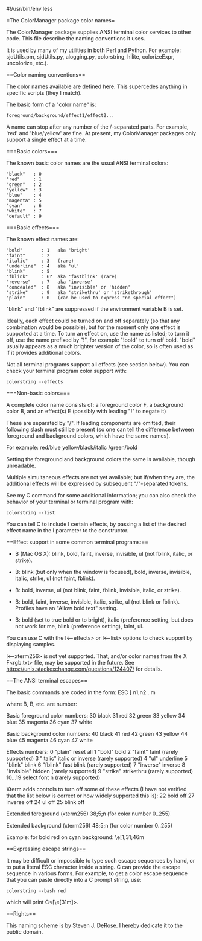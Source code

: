 #!/usr/bin/env less

=The ColorManager package color names=

The ColorManager package supplies ANSI terminal color services
to other code. This file describe the naming conventions it uses.

It is used by many of my utilities in both Perl and Python.
For example: sjdUtils.pm, sjdUtils.py, alogging.py, colorstring, hilite,
colorizeExpr, uncolorize, etc.).


==Color naming conventions==

The color names available are defined here.
This supercedes anything in specific scripts (they I<should> match).

The basic form of a "color name" is:

    foreground/background/effect1/effect2...

A name can stop after any number of the /-separated parts. For example,
'red' and 'blue/yellow' are fine. At present, my ColorManager packages
only support a single effect at a time.


===Basic colors===

The known basic color names are the usual ANSI terminal colors:

    "black"   : 0
    "red"     : 1
    "green"   : 2
    "yellow"  : 3
    "blue"    : 4
    "magenta" : 5
    "cyan"    : 6
    "white"   : 7
    "default" : 9


===Basic effects===

The known effect names are:

    "bold"       : 1   aka 'bright'
    "faint"      : 2
    "italic"     : 3   (rare)
    "underline"  : 4   aka 'ul'
    "blink"      : 5
    "fblink"     : 6?  aka 'fastblink' (rare)
    "reverse"    : 7   aka 'inverse'
    "concealed"  : 8   aka 'invisible' or 'hidden'
    "strike"     : 9   aka 'strikethru' or 'strikethrough'
    "plain"      : 0   (can be used to express "no special effect")

"blink" and "fblink" are suppressed if the environment variable B<NOBLINK>
is set.

Ideally, each effect could be turned on and off separately (so that any
combination would be possible), but for the moment only one effect is
supported at a time. To turn an effect on, use the name as listed;
to turn it off, use the name prefixed by "!", for example "!bold" to turn
off bold.
"bold" usually appears as a much brighter version of the color,
so is often used as if it provides additional colors.

Not all terminal programs support all effects (see section below).
You can check your terminal program color support with:

    colorstring --effects


===Non-basic colors===

A complete color name consists of:
    a foreground color F,
    a background color B, and
    an effect(s) E (possibly with leading "!" to negate it)

These are separated by "/". If leading components are omitted, their
following slash must still be present (so one can tell the difference
between foreground and background colors, which have the same names).

For example:
    red/blue
    yellow/black/italic
    /green/bold

Setting the foreground
and background colors the same is available, though unreadable.

Multiple simultaneous effects are not yet available; but if/when they are,
the additional effects will be expressed by subsequent "/"-separated tokens.

See my C<colorstring> command for some additional information; you can also
check the behavior of your terminal or terminal program with:

    colorstring --list

You can tell C<ColorManager> to include I<only> certain effects, by passing a
list of the desired effect name in the I<effects> parameter to the constructor.


==Effect support in some common terminal programs:==

* B<Terminal> (Mac OS X):  blink, bold, faint, inverse, invisible, ul
(not fblink, italic, or strike).

* B<xterm>: blink (but only when the window is focused),
bold, inverse, invisible, italic, strike, ul
(not faint, fblink).

* B<putty>: bold, inverse, ul
(not blink, faint, fblink, invisible, italic, or strike).

* B<gnone-terminal>: bold, faint, inverse, invisible, italic, strike, ul
(not blink or fblink).
Profiles have an "Allow bold text" setting.

* B<iterm2>:
bold (set to true bold or to bright),
italic (preference setting, but does not work for me,
blink (preference setting),
faint,
ul.

You can use C<colorstring> with the I<--effects> or I<--list> options
to check support by displaying samples.

I<--xterm256> is not yet supported. That, and/or color names from
the X F<rgb.txt> file, may be supported in the future.
See https://unix.stackexchange.com/questions/124407/ for details.


==The ANSI terminal escapes==

The basic commands are coded in the form:
    ESC [ n1;n2...m

where B<n1>, B<n2>, etc. are number:

Basic foreground color numbers:
    30 black  31 red      32 green  33 yellow
    34 blue   35 magenta  36 cyan   37 white

Basic background color numbers:
    40 black  41 red      42 green  43 yellow
    44 blue   45 magenta  46 cyan   47 white

Effects numbers:
    0 "plain"     reset all
    1 "bold"      bold
    2 "faint"     faint (rarely supported)
    3 "italic"    italic or inverse (rarely supported)
    4 "ul"        underline
    5 "blink"     blink
    6 "fblink"    fast blink (rarely supported)
    7 "inverse"   inverse
    8 "invisible" hidden (rarely supported)
    9 "strike"    strikethru (rarely supported)
   10...19        select font n (rarely supported)

Xterm adds controls to turn off some of these effects (I have not verified that
the list below is correct or how widely supported this is):
   22             bold off
   27             inverse off
   24             ul off
   25             blink off

Extended foreground (xterm256)
   38;5;n   (for color number 0..255)

Extended background (xterm256)
   48;5;n   (for color number 0..255)

Example: for bold red on cyan background:
    \e[1;31;46m


==Expressing escape strings==

It may be difficult or impossible to type such escape sequences by hand,
or to put a literal ESC character inside a string. C<colorstring> can provide
the escape sequence in various forms. For example, to get a color escape sequence
that you can paste directly into a C<bash> prompt string, use:

    colorstring --bash red

which will print C<\[\e[31m\]>.

==Rights==

This naming scheme is by Steven J. DeRose. I hereby dedicate it to the
public domain.

